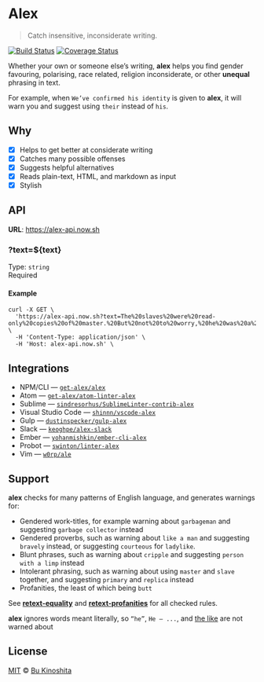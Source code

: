 # Alex

> Catch insensitive, inconsiderate writing.

[![Build Status][travis-badge]][travis]
[![Coverage Status][codecov-badge]][codecov]

Whether your own or someone else’s writing, **alex** helps you find gender
favouring, polarising, race related, religion inconsiderate, or other
**unequal** phrasing in text.

For example, when `We’ve confirmed his identity` is given to **alex**,
it will warn you and suggest using `their` instead of `his`.

## Why

- [x] Helps to get better at considerate writing
- [x] Catches many possible offenses
- [x] Suggests helpful alternatives
- [x] Reads plain-text, HTML, and markdown as input
- [x] Stylish

## API

**URL**: https://alex-api.now.sh

### ?text=${text}

Type: `string`<br />
Required

#### Example

```
curl -X GET \
  'https://alex-api.now.sh?text=The%20slaves%20were%20read-only%20copies%20of%20master.%20But%20not%20to%20worry,%20he%20was%20a%20cripple.' \
  -H 'Content-Type: application/json' \
  -H 'Host: alex-api.now.sh' \
```

## Integrations

- NPM/CLI — [`get-alex/alex`](https://github.com/get-alex/alex)
- Atom — [`get-alex/atom-linter-alex`](https://github.com/get-alex/atom-linter-alex)
- Sublime — [`sindresorhus/SublimeLinter-contrib-alex`](https://github.com/sindresorhus/SublimeLinter-contrib-alex)
- Visual Studio Code — [`shinnn/vscode-alex`](https://github.com/shinnn/vscode-alex)
- Gulp — [`dustinspecker/gulp-alex`](https://github.com/dustinspecker/gulp-alex)
- Slack — [`keoghpe/alex-slack`](https://github.com/keoghpe/alex-slack)
- Ember — [`yohanmishkin/ember-cli-alex`](https://github.com/yohanmishkin/ember-cli-alex)
- Probot — [`swinton/linter-alex`](https://github.com/swinton/linter-alex)
- Vim — [`w0rp/ale`](https://github.com/w0rp/ale)

## Support

**alex** checks for many patterns of English language, and generates warnings for:

- Gendered work-titles, for example warning about `garbageman` and suggesting
  `garbage collector` instead
- Gendered proverbs, such as warning about `like a man` and suggesting
  `bravely` instead, or suggesting `courteous` for `ladylike`.
- Blunt phrases, such as warning about `cripple` and suggesting
  `person with a limp` instead
- Intolerant phrasing, such as warning about using `master` and `slave`
  together, and suggesting `primary` and `replica` instead
- Profanities, the least of which being `butt`

See [**retext-equality**][equality] and [**retext-profanities**][profanities]
for all checked rules.

**alex** ignores words meant literally, so `“he”`, `He — ...`, and [the
like][literals] are not warned about

## License

[MIT][license] © [Bu Kinoshita][author]

<!-- Definitions. -->

[travis-badge]: https://img.shields.io/travis/bukinoshita/alex-api.svg
[travis]: https://travis-ci.org/bukinoshita/alex-api
[codecov-badge]: https://img.shields.io/codecov/c/github/bukinoshita/alex-api.svg
[codecov]: https://codecov.io/github/bukinoshita/alex-api
[license]: license
[author]: https://bukinoshita.io
[literals]: https://github.com/syntax-tree/nlcst-is-literal#isliteralparent-index
[profanities]: https://github.com/retextjs/retext-profanities/blob/master/rules.md
[equality]: https://github.com/retextjs/retext-equality/blob/master/rules.md
